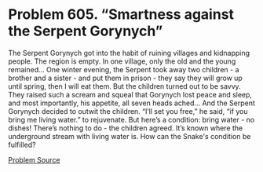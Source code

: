 # Problem 605. “Smartness against the Serpent Gorynych”

The Serpent Gorynych got into the habit of ruining villages and kidnapping people. The region is empty. In one village, only the old and the young remained... One winter evening, the Serpent took away two children - a brother and a sister - and put them in prison - they say they will grow up until spring, then I will eat them. But the children turned out to be savvy. They raised such a scream and squeal that Gorynych lost peace and sleep, and most importantly, his appetite, all seven heads ached... And the Serpent Gorynych decided to outwit the children. “I’ll set you free,” he said, “if you bring me living water.” to rejuvenate. But here’s a condition: bring water - no dishes! There’s nothing to do - the children agreed. It’s known where the underground stream with living water is. How can the Snake's condition be fulfilled?

[Problem Source](https://www.trizland.ru/tasks/1720/)